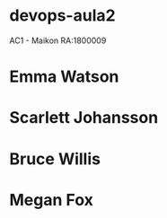 # devops-aula2
AC1 - Maikon RA:1800009

# Emma Watson
# Scarlett Johansson
# Bruce Willis
# Megan Fox
